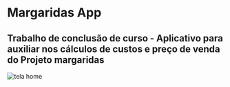 # Margaridas App

## Trabalho de conclusão de curso - Aplicativo para auxiliar nos cálculos de custos e preço de venda do Projeto margaridas

![tela home](https://github.com/Thiago-Santos-SI/margaridasApp-react-native/blob/master/deepin-screen-recorder_google-chrome_20200524191846.gif)
